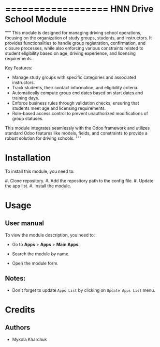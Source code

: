 ==================
HNN Drive School Module
==================

"""
  This module is designed for managing driving school operations, 
  focusing on the organization of study groups, students, and 
  instructors. It provides functionalities to handle group 
  registration, confirmation, and closure processes, while also 
  enforcing various constraints related to student eligibility 
  based on age, driving experience, and licensing requirements.

Key Features:
- Manage study groups with specific categories and associated 
  instructors.
- Track students, their contact information, and eligibility 
  criteria.
- Automatically compute group end dates based on start dates 
  and training days.
- Enforce business rules through validation checks, ensuring 
  that students meet age and licensing requirements.
- Role-based access control to prevent unauthorized modifications 
  of group statuses.

This module integrates seamlessly with the Odoo framework and 
utilizes standard Odoo features like models, fields, and 
constraints to provide a robust solution for driving schools.
"""


Installation
============

To install this module, you need to:

#. Clone repository.
#. Add the repository path to the config file.
#. Update the app list.
#. Install the module.


Usage
=====

User manual
-----------

To view the module description, you need to:

* Go to **Apps** > **Apps** > **Main Apps**.

* Search the module by name.

* Open the module form.

Notes:
------

  - Don't forget to update `Apps List` by clicking on `Update Apps List` menu.

Credits
=======

Authors
-------

* Mykola Kharchuk
